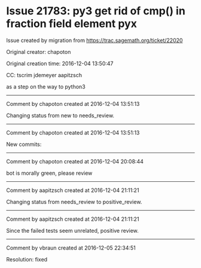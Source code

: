# Issue 21783: py3 get rid of cmp() in fraction field element pyx

Issue created by migration from https://trac.sagemath.org/ticket/22020

Original creator: chapoton

Original creation time: 2016-12-04 13:50:47

CC:  tscrim jdemeyer aapitzsch

as a step on the way to python3


---

Comment by chapoton created at 2016-12-04 13:51:13

Changing status from new to needs_review.


---

Comment by chapoton created at 2016-12-04 13:51:13

New commits:


---

Comment by chapoton created at 2016-12-04 20:08:44

bot is morally green, please review


---

Comment by aapitzsch created at 2016-12-04 21:11:21

Changing status from needs_review to positive_review.


---

Comment by aapitzsch created at 2016-12-04 21:11:21

Since the failed tests seem unrelated, positive review.


---

Comment by vbraun created at 2016-12-05 22:34:51

Resolution: fixed
